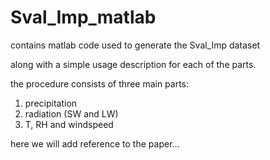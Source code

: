 # Sval_Imp_matlab
contains matlab code used to generate the Sval_Imp dataset

along with a simple usage description for each of the parts.

the procedure consists of three main parts:
1) precipitation
2) radiation (SW and LW)
3) T, RH and windspeed

here we will add reference to the paper...
